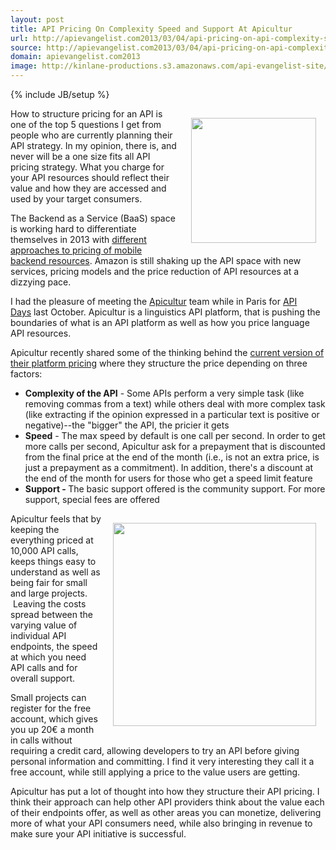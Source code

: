 ```yaml
---
layout: post
title: API Pricing On Complexity Speed and Support At Apicultur
url: http://apievangelist.com2013/03/04/api-pricing-on-api-complexity-speed-and-support-at-apicultur/
source: http://apievangelist.com2013/03/04/api-pricing-on-api-complexity-speed-and-support-at-apicultur/
domain: apievangelist.com2013
image: http://kinlane-productions.s3.amazonaws.com/api-evangelist-site/blog/apicultur-logo.png
---
```

{% include JB/setup %}
<p><img style="padding: 15px;" src="https://s3.amazonaws.com/kinlane-productions/api-evangelist/apicultur/apicultur-logo.png" alt="" width="200" align="right" /></p>
<p>How to structure pricing for an API is one of the top 5 questions I get from people who are currently planning their API strategy.  In my opinion, there is, and never will be a one size fits all API pricing strategy.  What you charge for your API resources should reflect their value and how they are accessed and used by your target consumers.</p>
<p>The Backend as a Service (BaaS) space is working hard to differentiate themselves in 2013 with <a title="baas pricing" href="/2013/02/07/which-baas-pricing-model-is-better/">different approaches to pricing of mobile backend resources</a>.  Amazon is still shaking up the API space with new services, pricing models and the price reduction of API resources at a dizzying pace.</p>
<p>I had the pleasure of meeting the <a title="apicultur" href="https://store.apicultur.com/">Apicultur</a> team while in Paris for <a href="http://apidays.io">API Days</a>&nbsp;last October.  Apicultur is a linguistics API platform, that is pushing the boundaries of what is an API platform as well as how you price language API resources.</p>
<p>Apicultur recently shared some of the thinking behind the <a href="https://store.apicultur.com/site/pages/prices.jag" target="_blank">current version of their platform pricing</a>&nbsp;where they&nbsp;structure the price depending on three factors:</p>
<ul class="mainlist">
<li><strong>Complexity of the API</strong> - Some APIs perform a very simple task (like removing commas from a text) while others deal with more complex task (like extracting if the opinion expressed in a particular text is positive or negative)--the "bigger" the API, the pricier it gets</li>
<li><strong>Speed</strong> - The max speed by default is one call per second. In order to get more calls per second, Apicultur ask for a prepayment that is discounted from the final price at the end of the month (i.e., is not an extra price, is just a prepayment as a commitment). In addition, there's a discount at the end of the month for users for those who get a speed  limit feature</li>
<li><strong>Support -&nbsp;</strong>The basic support offered is the community support. For more support, special fees are offered</li>
</ul>
<p><img style="padding: 15px;" src="https://s3.amazonaws.com/kinlane-productions/api-evangelist/apicultur/apicultur-pricing.png" alt="" width="325" align="right" /></p>
<p>Apicultur feels that by keeping the everything priced at 10,000 API calls, keeps things easy to understand as well as being fair for small and large projects. &nbsp;Leaving the costs spread between the varying value of individual API endpoints, the speed at which you need API calls and for overall support.</p>
<p>Small projects can register for the free account, which gives you up 20&euro; a month in calls without requiring a credit card, allowing developers to try an API before giving personal information and committing. I find it very interesting they call it a free account, while still applying a price to the value users are getting.</p>
<p>Apicultur has put a lot of thought into how they structure their API pricing.  I think their approach can help other API providers think about the value each of their endpoints offer, as well as other areas you can monetize, delivering more of what your API consumers need, while also bringing in revenue to make sure your API initiative is successful.</p>

